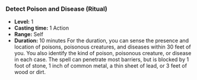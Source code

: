 ### Detect Poison and Disease (Ritual)
- **Level:** 1
- **Casting time:** 1 Action
- **Range:** Self
- **Duration:** 10 minutes
For the duration, you can sense the presence and location of poisons, poisonous creatures, and diseases within 30 feet of you. You also identify the kind of poison, poisonous creature, or disease in each case. The spell can penetrate most barriers, but is blocked by 1 foot of stone, 1 inch of common metal, a thin sheet of lead, or 3 feet of wood or dirt.